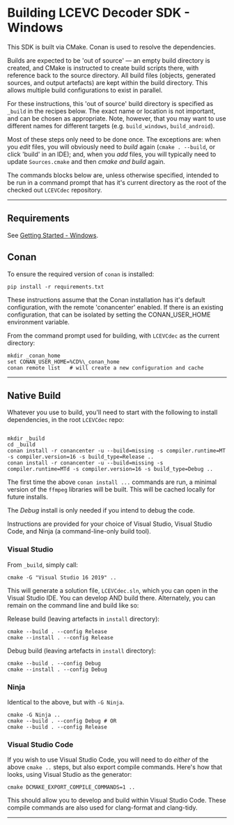 # Building LCEVC Decoder SDK - Windows

This SDK is built via CMake. Conan is used to resolve the dependencies.

Builds are expected to be 'out of source' — an empty build directory is created, and CMake is instructed to create build scripts there, with reference back to the source directory. All build files (objects, generated sources, and output artefacts) are kept within the build directory. This allows multiple build configurations to exist in parallel.

For these instructions, this 'out of source' build directory is specified as `_build` in the recipes below. The exact name or location is not important, and can be chosen as appropriate. Note, however, that you may want to use different names for different targets (e.g. `build_windows`, `build_android`).

Most of these steps only need to be done once. The exceptions are: when you *edit* files, you will obviously need to *build* again (`cmake . --build`, or click 'build' in an IDE); and, when you *add* files, you will typically need to update `Sources.cmake` and then *cmake and build* again.

The commands blocks below are, unless otherwise specified, intended to be run in a command prompt that has it's current directory as the root of the checked out `LCEVCdec` repository.

---

## Requirements

See [Getting Started - Windows](getting_started_windows.md).

## Conan

To ensure the required version of `conan` is installed:

```shell
pip install -r requirements.txt
```

These instructions assume that the Conan installation has it's default configuration, with the remote 'conancenter' enabled.
If there is an existing configuration, that can be isolated by setting the CONAN_USER_HOME environment variable.

From the command prompt used for building, with `LCEVCdec` as the current directory:

```shell
mkdir _conan_home
set CONAN_USER_HOME=%CD%\_conan_home
conan remote list   # will create a new configuration and cache
```

---

## Native Build

Whatever you use to build, you'll need to start with the following to install dependencies, in the root `LCEVCdec` repo:

```shell

mkdir _build
cd _build
conan install -r conancenter -u --build=missing -s compiler.runtime=MT -s compiler.version=16 -s build_type=Release ..
conan install -r conancenter -u --build=missing -s compiler.runtime=MTd -s compiler.version=16 -s build_type=Debug ..
```
The first time the above `conan install ...` commands are run, a minimal version of the `ffmpeg` libraries will be built. This
will be cached locally for future installs.

The *Debug* install is only needed if you intend to debug the code.

Instructions are provided for your choice of Visual Studio, Visual Studio Code, and Ninja (a command-line-only build tool).

### Visual Studio

From `_build`, simply call:

```shell
cmake -G "Visual Studio 16 2019" ..
```

This will generate a solution file, `LCEVCdec.sln`, which you can open in the Visual Studio IDE. You can develop AND build there. Alternately, you can remain on the command line and build like so:

Release build (leaving artefacts in `install` directory):

```shell
cmake --build . --config Release
cmake --install . --config Release
```

Debug build (leaving artefacts in `install` directory):

```shell
cmake --build . --config Debug
cmake --install . --config Debug
```

### Ninja

Identical to the above, but with `-G Ninja`.

```shell
cmake -G Ninja ..
cmake --build . --config Debug # OR
cmake --build . --config Release
```

### Visual Studio Code

If you wish to use Visual Studio Code, you will need to do *either* of the above `cmake ..` steps, but also export compile commands. Here's how that looks, using Visual Studio as the generator:

```shell
cmake DCMAKE_EXPORT_COMPILE_COMMANDS=1 ..
```

This should allow you to develop and build within Visual Studio Code. These compile commands are also used for clang-format and clang-tidy.

---

